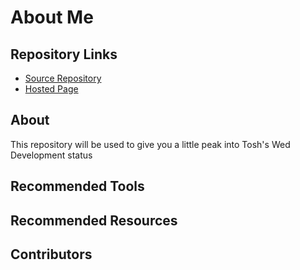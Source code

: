 # About Me

## Repository Links
* [Source Repository](https://github.com/toshnewton/about-me)
* [Hosted Page](https://toshnewton.github.io/about-me/)

## About
This repository will be used to give you a little peak into Tosh's Wed Development status

## Recommended Tools


## Recommended Resources


## Contributors

